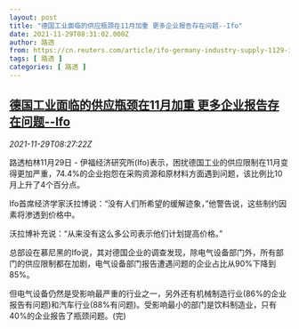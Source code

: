 ```yaml
---
layout: post
title: "德国工业面临的供应瓶颈在11月加重 更多企业报告存在问题--Ifo"
date: 2021-11-29T08:31:02.000Z
author: 路透
from: https://cn.reuters.com/article/ifo-germany-industry-supply-1129-idCNKBS2IE0JU
tags: [ 路透 ]
categories: [ 路透 ]
---
```

<!--1638174662000-->
[德国工业面临的供应瓶颈在11月加重 更多企业报告存在问题--Ifo](https://cn.reuters.com/article/ifo-germany-industry-supply-1129-idCNKBS2IE0JU)
------

<div>
<div><i>2021-11-29T08:27:22Z</i></div><p>路透柏林11月29日 - 伊福经济研究所(Ifo)表示，困扰德国工业的供应限制在11月变得更加严重，74.4%的企业抱怨在采购资源和原材料方面遇到问题，该比例比10月上升了4个百分点。</p><p>Ifo首席经济学家沃拉博说：“没有人们所希望的缓解迹象，”他警告说，这些制约因素将渗透到价格中。</p><p>沃拉博补充说：“从来没有这么多公司表示他们计划提高价格。”</p><p>总部设在慕尼黑的Ifo说，其对德国企业的调查发现，除电气设备部门外，所有部门的供应限制都在加剧，电气设备部门报告遭遇问题的企业占比从90%下降到85%。</p><p>但电气设备仍然是受影响最严重的行业之一，另外还有机械制造行业(86%的企业报告有问题)和汽车行业(88%有问题)。受影响最小的部门是饮料制造业，只有40%的企业报告了瓶颈问题。(完)</p>
</div>
